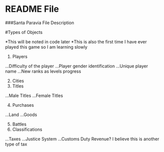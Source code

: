 README File
=====

###Santa Paravia File Description



#Types of Objects

*This will be noted in code later
*This is also the first time I have ever played this game so I am learning slowly

1. Players

...Difficulty of the player
...Player gender identification
...Unique player name
...New ranks as levels progress

2. Cities
3. Titles

...Male Titles
...Female Titles 

4. Purchases

...Land
...Goods

5. Battles
6. Classifications

...Taxes
...Justice System
...Customs Duty Revenue? I believe this is another type of tax
